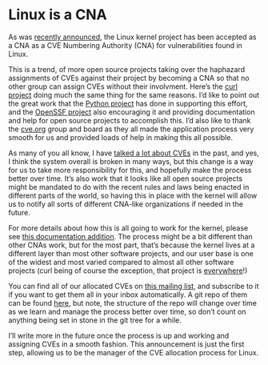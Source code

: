 # Linux is a CNA
 
As was [recently announced](https://www.cve.org/Media/News/item/news/2024/02/13/kernel-org-Added-as-CNA), the Linux kernel project has been accepted as a CNA as a CVE Numbering Authority (CNA) for vulnerabilities found in Linux.

This is a trend, of more open source projects taking over the haphazard assignments of CVEs against their project by becoming a CNA so that no other group can assign CVEs without their involvment. Here’s the [curl project](https://daniel.haxx.se/blog/2024/01/16/curl-is-a-cna/) doing much the same thing for the same reasons. I’d like to point out the great work that the [Python project](https://www.cve.org/Media/News/item/news/2023/08/29/Python-Software-Foundation-Added-as-CNA) has done in supporting this effort, and the [OpenSSF project](https://openssf.org/) also encouraging it and providing documentation and help for open source projects to accomplish this. I’d also like to thank the [cve.org](https://www.cve.org/) group and board as they all made the application process very smooth for us and provided loads of help in making this all possible.

As many of you all know, I have [talked a lot about CVEs](https://kernel-recipes.org/en/2019/talks/cves-are-dead-long-live-the-cve/) in the past, and yes, I think the system overall is broken in many ways, but this change is a way for us to take more responsibility for this, and hopefully make the process better over time. It’s also work that it looks like all open source projects might be mandated to do with the recent rules and laws being enacted in different parts of the world, so having this in place with the kernel will allow us to notify all sorts of different CNA-like organizations if needed in the future.

For more details about how this is all going to work for the kernel, please see [this documentation addition](https://lore.kernel.org/lkml/2024021314-unwelcome-shrill-690e@gregkh/). The process might be a bit different than other CNAs work, but for the most part, that’s because the kernel lives at a different layer than most other software projects, and our user base is one of the widest and most varied compared to almost all other software projects (curl being of course the exception, that project is [everywhere](https://daniel.haxx.se/blog/2023/11/14/curl-on-100-operating-systems/)!)

You can find all of our allocated CVEs on [this mailing list](https://lore.kernel.org/linux-cve-announce/), and subscribe to it if you want to get them all in your inbox automatically. A git repo of them can be found [here](https://git.kernel.org/pub/scm/linux/security/vulns.git/), but note, the structure of the repo will change over time as we learn and manage the process better over time, so don’t count on anything being set in stone in the git tree for a while.

I’ll write more in the future once the process is up and working and assigning CVEs in a smooth fashion. This announcement is just the first step, allowing us to be the manager of the CVE allocation process for Linux.